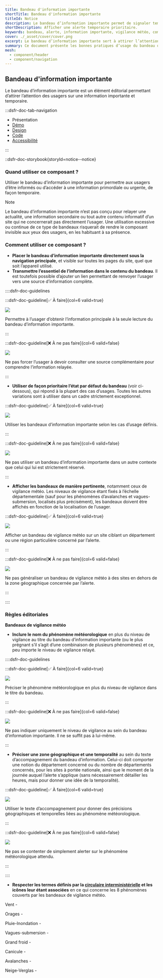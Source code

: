 ```yaml
---
title: Bandeau d'information importante
shortTitle: Bandeau d'information importante
titleId: Notice
description: Le bandeau d’information importante permet de signaler temporairement une information urgente ou prioritaire en tête de page.
shortDescription: Afficher une alerte temporaire prioritaire.
keywords: bandeau, alerte, information importante, vigilance météo, composant éditorial, interface, UX, design system, accessibilité, urgence
cover: ./_asset/cover/cover.png
excerpt: Le bandeau d’information importante sert à attirer l’attention sur une information temporaire prioritaire comme une alerte météo. Il s’affiche sous la navigation principale sur l’ensemble des pages.
summary: Ce document présente les bonnes pratiques d’usage du bandeau d’information importante. Il décrit son rôle dans la diffusion d’informations urgentes ou prioritaires, précise les cas d’usage recommandés, notamment pour les alertes météo, et définit les règles de positionnement et de rédaction. Il insiste sur la nécessité de limiter son usage à des cas exceptionnels pour préserver son efficacité. Ce guide s’adresse aux équipes éditoriales et techniques souhaitant alerter efficacement les usagers dans un cadre cohérent et accessible.
mesh:
  - component/header
  - component/navigation
---
```


## Bandeau d'information importante

Le bandeau d’information importante est un élément éditorial permettant d’attirer l’attention des usagers sur une information importante et temporaire.

:::dsfr-doc-tab-navigation

- Présentation
- [Démo](./demo/index.md)
- [Design](./design/index.md)
- [Code](./code/index.md)
- [Accessibilité](./accessibility/index.md)

:::

::dsfr-doc-storybook{storyId=notice--notice}

### Quand utiliser ce composant ?

Utiliser le bandeau d’information importante pour permettre aux usagers d’être informés ou d’accéder à une information primordiale ou urgente, de façon temporaire.

> [!NOTE]
> Le bandeau d’information importante n’est pas conçu pour relayer une actualité, une information secondaire ou tout autre contenu informatif d’un site qui ne concernerait pas directement l’usager. Une utilisation excessive ou continue de ce type de bandeaux risquerait de rendre le composant invisible aux yeux des usagers, en les habituant à sa présence.

### Comment utiliser ce composant ?

- **Placer le bandeau d’information importante directement sous la navigation principale**, et visible sur toutes les pages du site, quel que soit l’appareil utilisé.
- **Transmettre l’essentiel de l’information dans le contenu du bandeau**. Il est toutefois possible d’ajouter un lien permettant de renvoyer l’usager vers une source d’information complète.

::::dsfr-doc-guidelines

:::dsfr-doc-guideline[✅ À faire]{col=6 valid=true}

![](./_asset/use/do-1.png)

Permettre à l’usager d’obtenir l’information principale à la seule lecture du bandeau d’information importante.

:::

:::dsfr-doc-guideline[❌ À ne pas faire]{col=6 valid=false}

![](./_asset/use/dont-1.png)

Ne pas forcer l’usager à devoir consulter une source complémentaire pour comprendre l’information relayée.

:::

- **Utiliser de façon prioritaire l’état par défaut du bandeau** (voir ci-dessous), qui répond à la plupart des cas d’usages. Toutes les autres variations sont à utiliser dans un cadre strictement exceptionnel.

:::dsfr-doc-guideline[✅ À faire]{col=6 valid=true}

![](./_asset/use/do-2.png)

Utiliser les bandeaux d’information importante selon les cas d’usage définis.

:::

:::dsfr-doc-guideline[❌ À ne pas faire]{col=6 valid=false}

![](./_asset/use/dont-2.png)

Ne pas utiliser un bandeau d’information importante dans un autre contexte que celui qui lui est strictement réservé.

:::

- **Afficher les bandeaux de manière pertinente**, notamment ceux de vigilance météo. Les niveaux de vigilance étant fixés à l’échelle départementale (sauf pour les phénomènes d’avalanches et vagues-submersion, localisés plus précisément), les bandeaux doivent être affichés en fonction de la localisation de l’usager.

:::dsfr-doc-guideline[✅ À faire]{col=6 valid=true}

![](./_asset/use/do-3.png)

Afficher un bandeau de vigilance météo sur un site ciblant un département ou une région particulière concerné par l’alerte.

:::

:::dsfr-doc-guideline[❌ À ne pas faire]{col=6 valid=false}

![](./_asset/use/dont-3.png)

Ne pas généraliser un bandeau de vigilance météo à des sites en dehors de la zone géographique concernée par l’alerte.

:::

::::

### Règles éditoriales

**Bandeaux de vigilance météo**

- **Inclure le nom du phénomène météorologique** en plus du niveau de vigilance au titre du bandeau d’information importante (ou le plus prégnant s’il s’agit d’une combinaison de plusieurs phénomènes) et ce, peu importe le niveau de vigilance relayé.

::::dsfr-doc-guidelines

:::dsfr-doc-guideline[✅ À faire]{col=6 valid=true}

![](./_asset/edit/do-1.png)

Préciser le phénomène météorologique en plus du niveau de vigilance dans le titre du bandeau.

:::

:::dsfr-doc-guideline[❌ À ne pas faire]{col=6 valid=false}

![](./_asset/edit/dont-1.png)

Ne pas indiquer uniquement le niveau de vigilance au sein du bandeau d’information importante. Il ne se suffit pas à lui-même.

:::

- **Préciser une zone géographique et une temporalité** au sein du texte d’accompagnement du bandeau d’information. Celui-ci doit comporter une notion du département concerné ou du nombre de départements concernés, pour les sites à portée nationale, ainsi que le moment de la journée auquel l’alerte s’applique (sans nécessairement détailler les heures, mais pour donner une idée de la temporalité).

:::dsfr-doc-guideline[✅ À faire]{col=6 valid=true}

![](./_asset/edit/do-2.png)

Utiliser le texte d’accompagnement pour donner des précisions géographiques et temporelles liées au phénomène météorologique.

:::

:::dsfr-doc-guideline[❌ À ne pas faire]{col=6 valid=false}

![](./_asset/edit/dont-2.png)

Ne pas se contenter de simplement alerter sur le phénomène météorologique attendu.

:::

::::

- **Respecter les termes définis par la [circulaire interministérielle](https://www.legifrance.gouv.fr/download/pdf/circ?id=45225) et les icônes leur étant associées** en ce qui concerne les 8 phénomènes couverts par les bandeaux de vigilance météo.

Vent - <span class="fr-icon-windy-fill" aria-hidden="true"></span>

Orages - <span class="fr-icon-thunderstorms-fill" aria-hidden="true"></span>

Pluie-Inondation - <span class="fr-icon-heavy-showers-fill" aria-hidden="true"></span>

Vagues-submersion - <span class="fr-icon-flood-fill" aria-hidden="true"></span>

Grand froid - <span class="fr-icon-temp-cold-fill" aria-hidden="true"></span>

Canicule - <span class="fr-icon-sun-fill" aria-hidden="true"></span>

Avalanches - <span class="fr-icon-avalanches-fill" aria-hidden="true"></span>

Neige-Verglas - <span class="fr-icon-snowy-fill" aria-hidden="true"></span>
